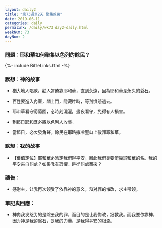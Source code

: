 ```yaml
---
layout: daily2
title: "第73週第2天 聚集餘民"
date: 2019-06-11
categories: daily
permalink: /daily/wk73-day2-daily.html
weekNum: 73
dayNum: 2
---
```


### 問題：耶和華如何聚集以色列的餘民？
 
{%- include BibleLinks.html -%}

### 默想：神的故事
+ 猶大地人唱歌，勸人當倚靠耶和華，直到永遠，因為耶和華是永久的磐石。

+ 百姓要進入內室，關上門，隱藏片時，等到憤怒過去。

+ 耶和華看守葡萄園，必時刻澆灌，晝夜看守，免得有人損害。

+ 到那日耶和華必將以色列人收集。

+ 當那日，必大發角聲，餘民在耶路撒冷聖山上敬拜耶和華。

### 默想：我的故事
+ 【價值定位】耶和華必派定我們得平安，因此我們專要倚靠耶和華的名。我的平安來自何處？如果我有恐懼，是從何處而來？

### 禱告：

+ 感谢主，让我再次领受了依靠神的意义，和对罪的悔改，求主带领。

### 筆記與回應：

+ 神向我发怒为的是除去我的罪，而目的是让我悔改，拯救我。而我要依靠神，因为神是我的磐石，是我的力量，是我得平安的根源。
